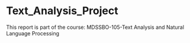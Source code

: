 # Text_Analysis_Project
This report is part of the course: MDSSBO-105-Text Analysis and Natural Language Processing
